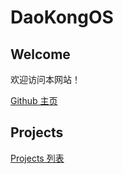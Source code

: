 # DaoKongOS

## Welcome

欢迎访问本网站！

[Github 主页](https://github.com/YELANDAOKONG/)

## Projects

[Projects 列表](https://page.dkos.xyz/pages/projects/)
